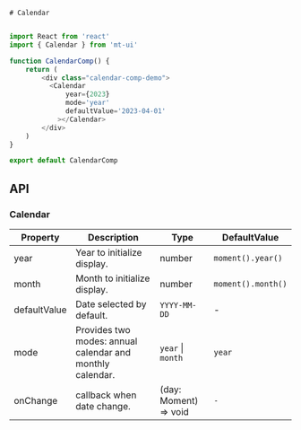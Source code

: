 `````
# Calendar


`````

```js
import React from 'react'
import { Calendar } from 'mt-ui'

function CalendarComp() {
    return (
        <div class="calendar-comp-demo">
          <Calendar 
              year={2023}
              mode='year'
              defaultValue='2023-04-01'
            ></Calendar>
        </div>
    )
}

export default CalendarComp
```

## API

### Calendar

|Property|Description|Type|DefaultValue|  
|---|---|---|---| 
|year|Year to initialize display.|number|`moment().year()`|
|month|Month to initialize display.|number|`moment().month()`|
|defaultValue|Date selected by default.|`YYYY-MM-DD`|-|
|mode|Provides two modes: annual calendar and monthly calendar.|`year` \| `month`|`year`|
|onChange|callback when date change.|(day: Moment) => void|`-`|